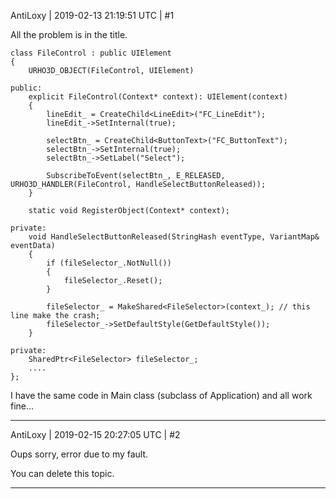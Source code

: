 AntiLoxy | 2019-02-13 21:19:51 UTC | #1

All the problem is in the title.

    class FileControl : public UIElement
    {
        URHO3D_OBJECT(FileControl, UIElement)

    public:
        explicit FileControl(Context* context): UIElement(context)
        {
            lineEdit_ = CreateChild<LineEdit>("FC_LineEdit");
            lineEdit_->SetInternal(true);

            selectBtn_ = CreateChild<ButtonText>("FC_ButtonText");
            selectBtn_->SetInternal(true);
            selectBtn_->SetLabel("Select");

            SubscribeToEvent(selectBtn_, E_RELEASED, URHO3D_HANDLER(FileControl, HandleSelectButtonReleased));
        }

        static void RegisterObject(Context* context);

    private:
        void HandleSelectButtonReleased(StringHash eventType, VariantMap& eventData)
        {
            if (fileSelector_.NotNull())
            {
                fileSelector_.Reset();
            }

            fileSelector_ = MakeShared<FileSelector>(context_); // this line make the crash;
            fileSelector_->SetDefaultStyle(GetDefaultStyle());
        }

    private:
        SharedPtr<FileSelector> fileSelector_;
        ....
    };

I have the same code in Main class (subclass of Application) and all work fine...

-------------------------

AntiLoxy | 2019-02-15 20:27:05 UTC | #2

Oups sorry, error due to my fault.

You can delete this topic.

-------------------------

